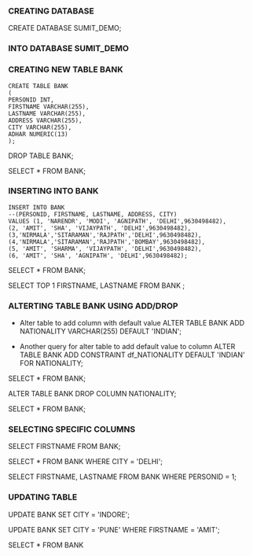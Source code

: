 ### CREATING DATABASE

CREATE DATABASE SUMIT_DEMO;

### INTO DATABASE SUMIT_DEMO

### CREATING NEW TABLE BANK 
```
CREATE TABLE BANK
(
PERSONID INT,
FIRSTNAME VARCHAR(255),
LASTNAME VARCHAR(255),
ADDRESS VARCHAR(255),
CITY VARCHAR(255),
ADHAR NUMERIC(13)
);
```
DROP TABLE BANK;

SELECT * FROM BANK;

### INSERTING INTO BANK
```
INSERT INTO BANK
--(PERSONID, FIRSTNAME, LASTNAME, ADDRESS, CITY)
VALUES (1, 'NARENDR', 'MODI', 'AGNIPATH', 'DELHI',9630498482), 
(2, 'AMIT', 'SHA', 'VIJAYPATH', 'DELHI',9630498482),
(3,'NIRMALA','SITARAMAN','RAJPATH','DELHI',9630498482),
(4,'NIRMALA','SITARAMAN','RAJPATH','BOMBAY',9630498482),
(5, 'AMIT', 'SHARMA', 'VIJAYPATH', 'DELHI',9630498482),
(6, 'AMIT', 'SHA', 'AGNIPATH', 'DELHI',9630498482);
```
SELECT * FROM BANK;

SELECT TOP 1 FIRSTNAME, LASTNAME FROM BANK ; 

### ALTERTING TABLE BANK USING ADD/DROP
- Alter table to add column with default value
ALTER TABLE BANK
ADD NATIONALITY VARCHAR(255) DEFAULT 'INDIAN';  

- Another query for alter table to add default value to column 
ALTER TABLE BANK
ADD CONSTRAINT df_NATIONALITY
DEFAULT 'INDIAN' FOR NATIONALITY;


SELECT * FROM BANK;


ALTER TABLE BANK 
DROP COLUMN NATIONALITY;

SELECT * FROM BANK;

### SELECTING SPECIFIC COLUMNS

SELECT FIRSTNAME FROM BANK;

SELECT * FROM BANK WHERE CITY = 'DELHI';

SELECT FIRSTNAME, LASTNAME FROM BANK WHERE PERSONID = 1;

### UPDATING TABLE

UPDATE BANK SET CITY = 'INDORE';

UPDATE BANK SET CITY = 'PUNE' WHERE FIRSTNAME = 'AMIT'; 

SELECT * FROM BANK

